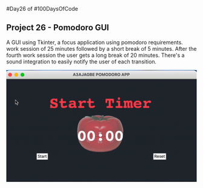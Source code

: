 #Day26 of #100DaysOfCode


## Project 26 - Pomodoro GUI
A GUI using Tkinter, a focus application using pomodoro requirements. work session of 25 minutes followed by a short break of 5 minutes.
After the fourth work session the user gets a long break of 20 minutes. There's a sound integration to easily notify the user of each transition.

![Demo](https://github.com/A3AJAGBE/Pomodoro-GUI-App/blob/main/pomodoro.gif)
